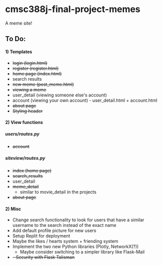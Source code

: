 # cmsc388j-final-project-memes
 A meme site!

## To Do:
#### 1) Templates
- ~~login (login.html)~~
- ~~register (register.html)~~
- ~~home page (index.html)~~
- search results
- ~~new meme (post_meme.html)~~
- ~~viewing a meme~~
- user_detail (viewing someone else's account)
- account (viewing your own account) - user_detail.html + account.html
- ~~about page~~
- ~~Styling header~~

#### 2) View functions
##### users/routes.py

- ~~account~~

##### siteview/routes.py

- ~~index (home page)~~
- ~~search_results~~
- user_detail
- ~~meme_detail~~
  - similar to movie_detail in the projects
- ~~about page~~

#### 2) Misc

- Change search functionality to look for users that have a similar username to the search instead of the exact name
- Add default profile picture for new users
- Setup Replit for deployment
- Maybe the likes / hearts system + friending system
- Implement the two new Python libraries (Plotly, NetworkX(?))
  - Maybe consider switching to a simpler library like Flask-Mail
- ~~- Security with Flask Talisman~~